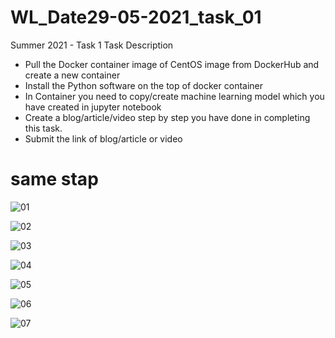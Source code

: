 # WL_Date29-05-2021_task_01
Summer 2021 - Task 1
Task Description
- Pull the Docker container image of CentOS image from DockerHub and create a new container
- Install the Python software on the top of docker container
- In Container you need to copy/create machine learning model which you have created in jupyter notebook
- Create a blog/article/video step by step you have done in completing this task. 
- Submit the link of blog/article or video
# same stap 
![01](https://user-images.githubusercontent.com/78929192/120079819-4d278480-c0d3-11eb-91f9-7fea3ca19dcf.PNG)

![02](https://user-images.githubusercontent.com/78929192/120079828-587ab000-c0d3-11eb-9c63-06b91ebf9fa9.PNG)

![03](https://user-images.githubusercontent.com/78929192/120079830-59134680-c0d3-11eb-839a-d7e4fc61bc12.PNG)

![04](https://user-images.githubusercontent.com/78929192/120079831-5a447380-c0d3-11eb-8449-250b607b1620.PNG)

![05](https://user-images.githubusercontent.com/78929192/120079833-5add0a00-c0d3-11eb-8846-20a88f647e63.PNG)

![06](https://user-images.githubusercontent.com/78929192/120079834-5c0e3700-c0d3-11eb-8842-471e63a30799.PNG)

![07](https://user-images.githubusercontent.com/78929192/120079835-5d3f6400-c0d3-11eb-8ea3-43dd4ae21e51.PNG)
